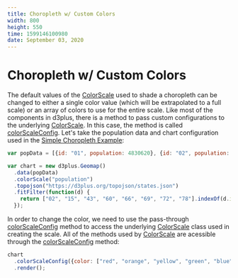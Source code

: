 ```yaml
---
title: Choropleth w/ Custom Colors
width: 800
height: 550
time: 1599146100980
date: September 03, 2020
---
```


[height]: 550
[delay]: 4000

# Choropleth w/ Custom Colors

The default values of the [ColorScale](https://d3plus.org/docs/#ColorScale) used to shade a choropleth can be changed to either a single color value (which will be extrapolated to a full scale) or an array of colors to use for the entire scale. Like most of the components in d3plus, there is a method to pass custom configurations to the underlying [ColorScale](https://d3plus.org/docs/#ColorScale). In this case, the method is called [colorScaleConfig](https://d3plus.org/docs/#Viz.colorScaleConfig). Let's take the population data and chart configuration used in the [Simple Choropleth Example](https://d3plus.org/examples/d3plus-geomap/getting-started/):

```js
var popData = [{id: "01", population: 4830620}, {id: "02", population: 733375}, {id: "04", population: 6641928}, {id: "05", population: 2958208}, {id: "06", population: 38421464}, {id: "08", population: 5278906}, {id: "09", population: 3593222}, {id: "10", population: 926454}, {id: "11", population: 647484}, {id: "12", population: 19645772}, {id: "13", population: 10006693}, {id: "15", population: 1406299}, {id: "16", population: 1616547}, {id: "17", population: 12873761}, {id: "18", population: 6568645}, {id: "19", population: 3093526}, {id: "20", population: 2892987}, {id: "21", population: 4397353}, {id: "22", population: 4625253}, {id: "23", population: 1329100}, {id: "24", population: 5930538}, {id: "25", population: 6705586}, {id: "26", population: 9900571}, {id: "27", population: 5419171}, {id: "28", population: 2988081}, {id: "29", population: 6045448}, {id: "30", population: 1014699}, {id: "31", population: 1869365}, {id: "32", population: 2798636}, {id: "33", population: 1324201}, {id: "34", population: 8904413}, {id: "35", population: 2084117}, {id: "36", population: 19673174}, {id: "37", population: 9845333}, {id: "38", population: 721640}, {id: "39", population: 11575977}, {id: "40", population: 3849733}, {id: "41", population: 3939233}, {id: "42", population: 12779559}, {id: "44", population: 1053661}, {id: "45", population: 4777576}, {id: "46", population: 843190}, {id: "47", population: 6499615}, {id: "48", population: 26538614}, {id: "49", population: 2903379}, {id: "50", population: 626604}, {id: "51", population: 8256630}, {id: "53", population: 6985464}, {id: "54", population: 1851420}, {id: "55", population: 5742117}, {id: "56", population: 579679}, {id: "72", population: 3583073}];

var chart = new d3plus.Geomap()
  .data(popData)
  .colorScale("population")
  .topojson("https://d3plus.org/topojson/states.json")
  .fitFilter(function(d) {
    return ["02", "15", "43", "60", "66", "69", "72", "78"].indexOf(d.id) < 0;
  });
```

In order to change the color, we need to use the pass-through [colorScaleConfig](https://d3plus.org/docs/#Viz.colorScaleConfig) method to access the underlying [ColorScale](https://d3plus.org/docs/#ColorScale) class used in creating the scale. All of the methods used by [ColorScale](https://d3plus.org/docs/#ColorScale) are acessible through the [colorScaleConfig](https://d3plus.org/docs/#Viz.colorScaleConfig) method:

```js
chart
  .colorScaleConfig({color: ["red", "orange", "yellow", "green", "blue"]})
  .render();
```

